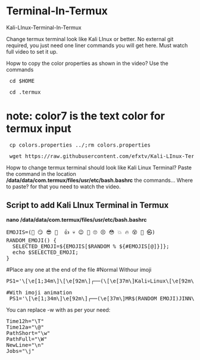 # Terminal-In-Termux
Kali-LInux-Terminal-In-Termux

Change termux terminal look like Kali LInux or better. No external git required, you just need one liner commands you will get here. Must watch full video to set it up.


Hopw to copy the color properties as shown in the video?
Use the commands
<pre> cd $HOME </pre>
<pre> cd .termux</pre>
# note: color7 is the text color for termux input
<pre> cp colors.properties ../;rm colors.properties</pre>
<pre> wget https://raw.githubusercontent.com/efxtv/Kali-LInux-Terminal-In-Termux/main/colors.properties </pre>

Hopw to change termux terminal should look like Kali Linux Terminal?
Paste the command in the location <b>/data/data/com.termux/files/usr/etc/bash.bashrc</b> the commands... Where to paste? for that you need to watch the video.

<h2>Script to add Kali LInux Terminal in Termux</h2>
<b>nano /data/data/com.termux/files/usr/etc/bash.bashrc</b>
<pre>
EMOJIS=(🥱 😏 😎 👊  👍 💀️ 😉️ 🤔️ 🙄️ 😣️ 😳️ 💥 🔥 😵‍ 💫 ㉿)
RANDOM_EMOJI() {
  SELECTED_EMOJI=${EMOJIS[$RANDOM % ${#EMOJIS[@]}]};
  echo $SELECTED_EMOJI;
} </pre></pre>


#Place any one at the end of the file
#Normal Withour imoji
<pre>PS1='\[\e[1;34m\]\[\e[92m\]┌──(\[\e[37m\]Kali💀️Linux\[\e[92m\])-\[\e[0m\]\[\e[92m\][\e[0m\]\[\e[37m\]\w\[\e[0m\]\[\e[92m\]]\[\e[0m\]\[\[\e[0m\]\n\[\e[92m\]└─≽ \[\e[0m\]'
</pre>

<pre>#With imoji animation
 PS1='\[\e[1;34m\]\e[92m\]┌──(\e[37m\]MR$(RANDOM_EMOJI)JINN\e[92m\])-\e[0m\]\e[92m\][\e[0m\]\e[37m\]~\e[0m\]\e[92m\]]\e[0m\]\e[0m\]\e[92m\]\n└─≽ '
</pre>

You can replace -w with as per your need:
<pre>Time12h="\T"
Time12a="\@"
PathShort="\w"
PathFull="\W"
NewLine="\n"
Jobs="\j"</pre>
